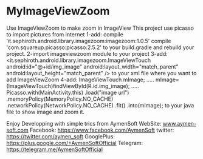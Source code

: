 # MyImageViewZoom
Use ImageViewZoom to make zoom in ImageView
This project use picasso to import pictures from internet
1-add:
compile 'it.sephiroth.android.library.imagezoom:imagezoom:1.0.5'
compile 'com.squareup.picasso:picasso:2.5.2'
to your build.gradle and rebuild your project.
2-import imageviewzoom module to your project
3-add:
<it.sephiroth.android.library.imagezoom.ImageViewTouch
        android:id="@+id/img_image"
        android:layout_width="match_parent"
        android:layout_height="match_parent" />
to your xml file where you want to add ImageViewZoom
4-add:
ImageViewTouch mImage;
.....
mImage=(ImageViewTouch)findViewById(R.id.img_image);
.....
Picasso.with(MainActivity.this)
                .load("image url")
                .memoryPolicy(MemoryPolicy.NO_CACHE)
                .networkPolicy(NetworkPolicy.NO_CACHE)
                .fit()
                .into(mImage);
to your java file to show image and zoom it.

Enjoy Developping with simple trics from AymenSoft
WebSite: www.aymen-soft.com
Facebook:  https://www.facebook.com/AymenSoft
twitter: https://twitter.com/aymen_soft
GooglePlus: https://plus.google.com/+AymenSoftOfficial
Telegram: https://telegram.me/AymenSoftOfficial
